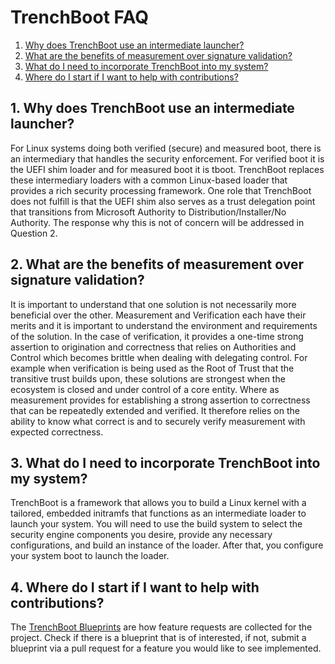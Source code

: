 # TrenchBoot FAQ

1. [Why does TrenchBoot use an intermediate launcher?](
    #1-why-does-trenchboot-use-an-intermediate-launcher)
2. [What are the benefits of measurement over signature validation?](
    #2-what-are-the-benefits-of-measurement-over-signature-validation)
3. [What do I need to incorporate TrenchBoot into my system?](
    #3-what-do-i-need-to-incorporate-trenchboot-into-my-system)
4. [Where do I start if I want to help with contributions?](
    #4-where-do-i-start-if-i-want-to-help-with-contributions)

## 1. Why does TrenchBoot use an intermediate launcher?

For Linux systems doing both verified (secure) and measured boot, there is an
intermediary that handles the security enforcement. For verified boot it is the
UEFI shim loader and for measured boot it is tboot. TrenchBoot replaces these
intermediary loaders with a common Linux-based loader that provides a rich
security processing framework. One role that TrenchBoot does not fulfill is
that the UEFI shim also serves as a trust delegation point that transitions
from Microsoft Authority to Distribution/Installer/No Authority. The response
why this is not of concern will be addressed in Question 2.

## 2. What are the benefits of measurement over signature validation?

It is important to understand that one solution is not necessarily more
beneficial over the other. Measurement and Verification each have their merits
and it is important to understand the environment and requirements of the
solution. In the case of verification, it provides a one-time strong assertion
to origination and correctness that relies on Authorities and Control which
becomes brittle when dealing with delegating control. For example when
verification is being used as the Root of Trust that the transitive trust
builds upon, these solutions are strongest when the ecosystem is closed and
under control of a core entity. Where as measurement provides for establishing
a strong assertion to correctness that can be repeatedly extended and verified.
It therefore relies on the ability to know what correct is and to securely
verify measurement with expected correctness.

## 3. What do I need to incorporate TrenchBoot into my system?

TrenchBoot is a framework that allows you to build a Linux kernel with a
tailored, embedded initramfs that functions as an intermediate loader to launch
your system. You will need to use the build system to select the security
engine components you desire, provide any necessary configurations, and build
an instance of the loader. After that, you configure your system boot to launch
the loader.

## 4. Where do I start if I want to help with contributions?

The [TrenchBoot Blueprints](
    https://github.com/TrenchBoot/documentation/tree/master/blueprints)
are how feature requests are collected for the project. Check if there is a
blueprint that is of interested, if not, submit a blueprint via a pull request
for a feature you would like to see implemented.
